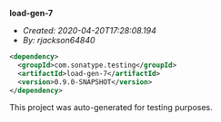 **load-gen-7**
+ _Created: 2020-04-20T17:28:08.194_
+ _By: rjackson64840_

```xml
<dependency>
  <groupId>com.sonatype.testing</groupId>
  <artifactId>load-gen-7</artifactId>
  <version>0.9.0-SNAPSHOT</version>
</dependency>
```

This project was auto-generated for testing purposes.
